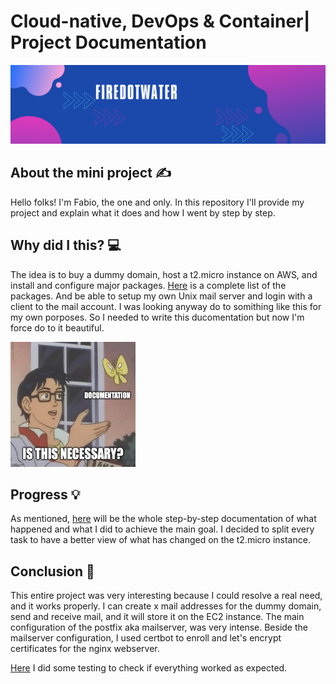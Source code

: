 # Cloud-native, DevOps & Container| Project Documentation

<img src='img/banner.png' alt="banner"></img>

## About the mini project :writing_hand:

Hello folks! I'm Fabio, the one and only. In this repository I'll provide my project and explain what it does and how I went by step by step.

## Why did I this? :computer:

The idea is to buy a dummy domain, host a t2.micro instance on AWS, and install and configure major packages. [Here](packages.md) is a complete list of the packages. And be able to setup my own Unix mail server and login with a client to the mail account. I was looking anyway do to somithing like this for my own porposes. So I needed to write this ducomentation but now I'm force do to it beautiful.

<img src='img/meme.jpg' alt="meme" width="200" height="200"></img>

## Progress :bulb:

As mentioned, [here](docs/doc.md) will be the whole step-by-step documentation of what happened and what I did to achieve the main goal. I decided to split every task to have a better view of what has changed on the t2.micro instance.


## Conclusion :low_brightness:

This entire project was very interesting because I could resolve a real need, and it works properly. I can create x mail addresses for the dummy domain, send and receive mail, and it will store it on the EC2 instance. The main configuration of the postfix aka mailserver, was very intense. Beside the mailserver configuration, I used certbot to enroll and let's encrypt certificates for the nginx webserver. 

[Here](testing/testing.md) I did some testing to check if everything worked as expected.
